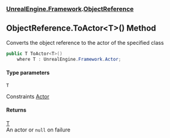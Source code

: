 ### [UnrealEngine.Framework](./UnrealEngine-Framework.md 'UnrealEngine.Framework').[ObjectReference](./ObjectReference.md 'UnrealEngine.Framework.ObjectReference')
## ObjectReference.ToActor&lt;T&gt;() Method
Converts the object reference to the actor of the specified class  
```csharp
public T ToActor<T>()
    where T : UnrealEngine.Framework.Actor;
```
#### Type parameters
<a name='UnrealEngine-Framework-ObjectReference-ToActor-T-()-T'></a>
`T`  

Constraints [Actor](./Actor.md 'UnrealEngine.Framework.Actor')  
  
#### Returns
[T](#UnrealEngine-Framework-ObjectReference-ToActor-T-()-T 'UnrealEngine.Framework.ObjectReference.ToActor&lt;T&gt;().T')  
An actor or `null` on failure  
